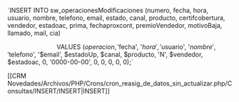 `INSERT INTO sw_operacionesModificaciones (numero, fecha, hora, usuario, nombre, telefono, email, estado, canal, producto, certifcobertura, vendedor, estadoac, prima, fechaproxcont, premioVendedor, motivoBaja, llamado, mail, cia)

                            VALUES ($operacion, '$fecha', '$hora', '$usuario', '$nombre', '$telefono', '$email', $estadoUp, $canal, $producto, 'N', $vendedor, $estadoac, 0, '0000-00-00', 0, 0, 0, 0, 0);`

[[CRM Novedades/Archivos/PHP/Crons/cron_reasig_de_datos_sin_actualizar.php/Consultas/INSERT/INSERT|INSERT]]